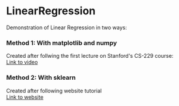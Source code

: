 # LinearRegression
Demonstration of Linear Regression in two ways:  
   
### Method 1: With matplotlib and numpy   
  Created after follwing the first lecture on Stanford's CS-229 course:   
  [Link to video](https://youtu.be/4b4MUYve_U8?si=Tc8uLpre2gISXxjT)   

### Method 2: With sklearn   
  Created after following website tutorial   
  [Link to website](https://pythonprogramming.net/machine-learning-tutorial-python-introduction/#google_vignette)
  
